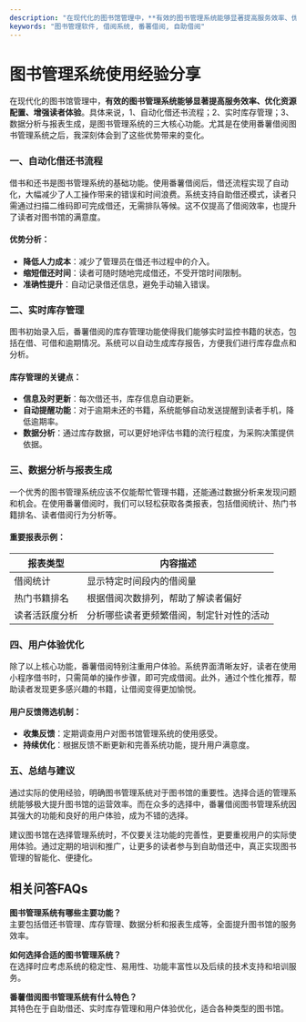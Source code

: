 ```yaml
---
description: "在现代化的图书馆管理中，**有效的图书管理系统能够显著提高服务效率、优化资源配置、增强读者体验**。具体来说，1、自动化借还书流程；2、实时库存管理；3、数据分析与报表生成，是图书管理系统的三大核心功能。尤其是在使用番薯借阅图书管理系统之后，我深刻体会到了这些优势带来的变化。"
keywords: "图书管理软件, 借阅系统, 番薯借阅, 自助借阅"
---
```

# 图书管理系统使用经验分享

在现代化的图书馆管理中，**有效的图书管理系统能够显著提高服务效率、优化资源配置、增强读者体验**。具体来说，1、自动化借还书流程；2、实时库存管理；3、数据分析与报表生成，是图书管理系统的三大核心功能。尤其是在使用番薯借阅图书管理系统之后，我深刻体会到了这些优势带来的变化。

### 一、自动化借还书流程

借书和还书是图书管理系统的基础功能。使用番薯借阅后，借还流程实现了自动化，大幅减少了人工操作带来的错误和时间浪费。系统支持自助借还模式，读者只需通过扫描二维码即可完成借还，无需排队等候。这不仅提高了借阅效率，也提升了读者对图书馆的满意度。

#### 优势分析：

- **降低人力成本**：减少了管理员在借还书过程中的介入。
- **缩短借还时间**：读者可随时随地完成借还，不受开馆时间限制。
- **准确性提升**：自动记录借还信息，避免手动输入错误。

### 二、实时库存管理

图书初始录入后，番薯借阅的库存管理功能使得我们能够实时监控书籍的状态，包括在借、可借和逾期情况。系统可以自动生成库存报告，方便我们进行库存盘点和分析。

#### 库存管理的关键点：

- **信息及时更新**：每次借还书，库存信息自动更新。
- **自动提醒功能**：对于逾期未还的书籍，系统能够自动发送提醒到读者手机，降低逾期率。
- **数据分析**：通过库存数据，可以更好地评估书籍的流行程度，为采购决策提供依据。

### 三、数据分析与报表生成

一个优秀的图书管理系统应该不仅能帮忙管理书籍，还能通过数据分析来发现问题和机会。在使用番薯借阅时，我们可以轻松获取各类报表，包括借阅统计、热门书籍排名、读者借阅行为分析等。

#### 重要报表示例：

| 报表类型       | 内容描述                                       |
| -------------- | ---------------------------------------------- |
| 借阅统计       | 显示特定时间段内的借阅量                     |
| 热门书籍排名   | 根据借阅次数排列，帮助了解读者偏好           |
| 读者活跃度分析 | 分析哪些读者更频繁借阅，制定针对性的活动     |

### 四、用户体验优化

除了以上核心功能，番薯借阅特别注重用户体验。系统界面清晰友好，读者在使用小程序借书时，只需简单的操作步骤，即可完成借阅。此外，通过个性化推荐，帮助读者发现更多感兴趣的书籍，让借阅变得更加愉悦。

#### 用户反馈筛选机制：

- **收集反馈**：定期调查用户对图书馆管理系统的使用感受。
- **持续优化**：根据反馈不断更新和完善系统功能，提升用户满意度。

### 五、总结与建议

通过实际的使用经验，明确图书管理系统对于图书馆的重要性。选择合适的管理系统能够极大提升图书馆的运营效率。而在众多的选择中，番薯借阅图书管理系统因其强大的功能和良好的用户体验，成为不错的选择。

建议图书馆在选择管理系统时，不仅要关注功能的完善性，更要重视用户的实际使用体验。通过定期的培训和推广，让更多的读者参与到自助借还中，真正实现图书管理的智能化、便捷化。

## 相关问答FAQs

**图书管理系统有哪些主要功能？**  
主要包括借还书管理、库存管理、数据分析和报表生成等，全面提升图书馆的服务效率。

**如何选择合适的图书管理系统？**  
在选择时应考虑系统的稳定性、易用性、功能丰富性以及后续的技术支持和培训服务。

**番薯借阅图书管理系统有什么特色？**  
其特色在于自助借还、实时库存管理和用户体验优化，适合各种类型的图书馆。
